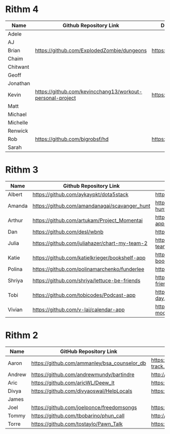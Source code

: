 # Rithm 4

| Name   | Github Repository Link | Deployed Application Link |
|------|------|------|
| Adele | |
| AJ | |
| Brian |https://github.com/ExplodedZombie/dungeons|https://ez-games.herokuapp.com/|
| Chaim | |
| Chitwant | |
| Geoff | |
| Jonathan | |
| Kevin | https://github.com/kevincchang13/workout-personal-project | https://motiv8tion.herokuapp.com/
| Matt | |
| Michael | |
| Michelle | |
| Renwick | |
| Rob | https://github.com/bigrobsf/hd | https://hd-hit.herokuapp.com/ | 
| Sarah | |

# Rithm 3

| Name   | Github Repository Link | Deployed Application Link |
|--------|------------------------|---------------------------|
| Albert | https://github.com/aykaypkt/dota5stack | https://dota5stack.herokuapp.com/
| Amanda | https://github.com/amandanagai/scavanger_hunt | https://scavanger-hunt.herokuapp.com/users/login
| Arthur | https://github.com/artukam/Project_Momentai |https://momentai-app.herokuapp.com/users/login
| Dan    | https://github.com/desl/wbnb | https://wbnb.herokuapp.com/
| Julia  | https://github.com/juliahazer/chart-my-team-2 | https://chart-my-team.herokuapp.com/
| Katie  | https://github.com/katielkrieger/bookshelf-app | https://my-bookshelves.herokuapp.com/
| Polina | https://github.com/polinamarchenko/funderlee | https://funderlee.herokuapp.com/
| Shriya | https://github.com/shriya/lettuce-be-friends | https://lettuce-be-friends.herokuapp.com/
| Tobi   | https://github.com/tobicodes/Podcast-app | https://a-pod-a-day.herokuapp.com/
| Vivian | https://github.com/v-lai/calendar-app | https://calendar-mood.herokuapp.com/

# Rithm 2

| Name | GitHub Repository Link | Deployed Application Link |
|--------------|------------------------|---------------------------|
| Aaron        | https://github.com/ammanley/bsa_counselor_db                       |    https://mb-counselor-track.herokuapp.com/counselors/signup                    |
| Andrew       | https://github.com/andrewmundy/bartindre | http://www.bartindre.com|
| Aric         | https://github.com/aricWL/Deew_It | https://deewit.herokuapp.com |
| Divya        | https://github.com/divyaoswal/HelpLocals | https://helplocals.herokuapp.com |
| James        |                        |                           |
| Joel         | https://github.com/joelponce/freedomsongs | https://freedomsongs.herokuapp.com/ |
| Tommy        | https://github.com/tbobarino/phun_call |  http://www.phuncall.com |
| Torre        |https://github.com/tostaylo/Pawn_Talk | https://pawntalk.herokuapp.com/ |
